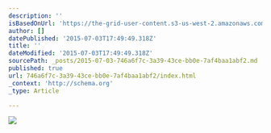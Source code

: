 ```yaml
---
description: ''
isBasedOnUrl: 'https://the-grid-user-content.s3-us-west-2.amazonaws.com/73030e10-3e75-4693-94c3-be024cf6fdde.jpg'
author: []
datePublished: '2015-07-03T17:49:49.318Z'
title: ''
dateModified: '2015-07-03T17:49:49.318Z'
sourcePath: _posts/2015-07-03-746a6f7c-3a39-43ce-bb0e-7af4baa1abf2.md
published: true
url: 746a6f7c-3a39-43ce-bb0e-7af4baa1abf2/index.html
_context: 'http://schema.org'
_type: Article

---
```

![](https://the-grid-user-content.s3-us-west-2.amazonaws.com/73030e10-3e75-4693-94c3-be024cf6fdde.jpg)